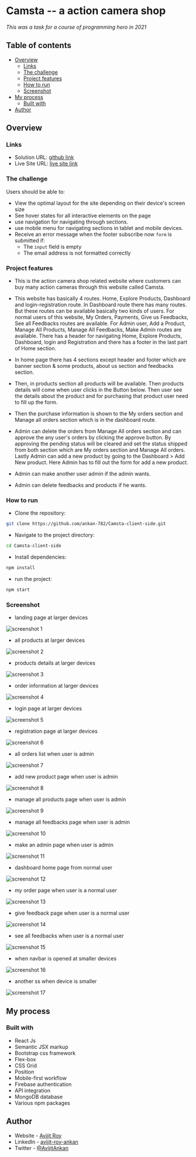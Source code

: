 # Camsta -- a action camera shop

*This was a task for a course of programming hero in 2021*

## Table of contents

- [Overview](#overview)
  - [Links](#links)
  - [The challenge](#the-challenge)
  - [Project features](#project-features)
  - [How to run](#how-to-run)
  - [Screenshot](#screenshot)
- [My process](#my-process)
  - [Built with](#built-with)
- [Author](#author)

## Overview

### Links

- Solution URL: [github link](https://github.com/ankan-782/Camsta-client-side)
- Live Site URL: [live site link](https://camsta-actioncam.web.app/)

### The challenge

Users should be able to:

- View the optimal layout for the site depending on their device's screen size
- See hover states for all interactive elements on the page
- use navigation for navigating through sections.
- use mobile menu for navigating sections in tablet and mobile devices.
- Receive an error message when the footer subscribe now `form` is submitted if:
  - The `input` field is empty
  - The email address is not formatted correctly

### Project features

- This is the action camera shop related website where customers can buy many action cameras through this website called Camsta.

- This website has basically 4 routes. Home, Explore Products, Dashboard and login-registration route. In Dashboard route there has many routes. But these routes can be available basically two kinds of users. For normal users of this website, My Orders, Payments, Give us Feedbacks, See all Feedbacks routes are available. For Admin user, Add a Product, Manage All Products, Manage All Feedbacks, Make Admin routes are available. There has a header for navigating Home, Explore Products, Dashboard, login and Registration and there has a footer in the last part of Home section.

- In home page there has 4 sections except header and footer which are banner section & some products, about us section and feedbacks section.

- Then, in products section all products will be available. Then products details will come when user clicks in the Button below. Then user see the details about the product and for purchasing that product user need to fill up the form.

- Then the purchase information is shown to the My orders section and Manage all orders section which is in the dashboard route.

- Admin can delete the orders from Manage All orders section and can approve the any user's orders by clicking the approve button. By approving the pending status will be cleared and set the status shipped from both section which are My orders section and Manage All orders. Lastly Admin can add a new product by going to the Dashboard > Add New product. Here Admin has to fill out the form for add a new product.

- Admin can make another user admin if the admin wants.

- Admin can delete feedbacks and products if he wants.

### How to run

- Clone the repository:

```bash
git clone https://github.com/ankan-782/Camsta-client-side.git
```

- Navigate to the project directory:

```bash
cd Camsta-client-side
```

- Install dependencies:

```bash
npm install
```

- run the project:

```bash
npm start
```

### Screenshot

- landing page at larger devices

![screenshot 1](./src/images/screenshots/landing-full-page.png)

- all products at larger devices

![screenshot 2](./src/images/screenshots/all-products.png)

- products details at larger devices

![screenshot 3](./src/images/screenshots/product-details.png)

- order information at larger devices

![screenshot 4](./src/images/screenshots/order-information.png)

- login page at larger devices

![screenshot 5](./src/images/screenshots/login.png)

- registration page at larger devices

![screenshot 6](./src/images/screenshots/registration.png)

- all orders list when user is admin

![screenshot 7](./src/images/screenshots/manage-all-orders-admin-user.png)

- add new product page when user is admin

![screenshot 8](./src/images/screenshots/add-new-product-admin-user.png)

- manage all products page when user is admin

![screenshot 9](./src/images/screenshots/manage-all-products-admin-user.png)

- manage all feedbacks page when user is admin

![screenshot 10](./src/images/screenshots/manage-all-feedbacks-admin-user.png)

- make an admin page when user is admin

![screenshot 11](./src/images/screenshots/make-admin-admin-user.png)

- dashboard home page from normal user

![screenshot 12](./src/images/screenshots/dashboard-normal-user.png)

- my order page when user is a normal user

![screenshot 13](./src/images/screenshots/my-order-normal-user.png)

- give feedback page when user is a normal user

![screenshot 14](./src/images/screenshots/feedback-form-normal-user.png)

- see all feedbacks when user is a normal user

![screenshot 15](./src/images/screenshots/all-feedback-normal-user.png)

- when navbar is opened at smaller devices

![screenshot 16](./src/images/screenshots/navbar-opened-smaller-device.png)

- another ss when device is smaller

![screenshot 17](./src/images/screenshots/products-smaller-device.png)

## My process

### Built with

- React Js
- Semantic JSX markup
- Bootstrap css framework
- Flex-box
- CSS Grid
- Position
- Mobile-first workflow
- Firebase authentication
- API integration
- MongoDB database
- Various npm packages

## Author

- Website - [Avijit Roy](https://avijit-roy-portfolio.netlify.app/)
- LinkedIn - [avijit-roy-ankan](https://www.linkedin.com/in/avijit-roy-ankan/)
- Twitter - [@AvijitAnkan](https://twitter.com/AvijitAnkan)

